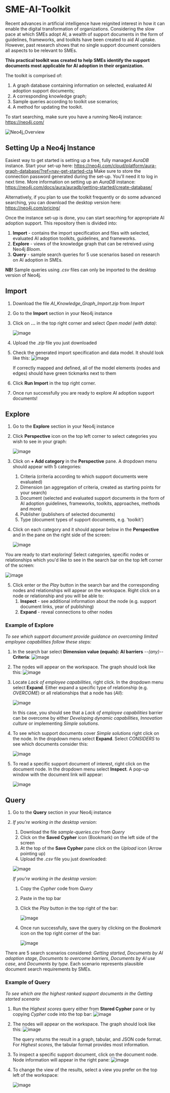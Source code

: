 # SME-AI-Toolkit
Recent advances in artificial intelligence have reignited interest in how it can enable the digital transformation of organizations. Considering the slow pace at which SMEs adopt AI, a wealth of support documents in the form of guidelines, frameworks, and toolkits have been created to aid AI uptake. However, past research shows that no single support document considers all aspects to be relevant to SMEs.

**This practical toolkit was created to help SMEs identify the support documents most applicable for AI adoption in their organization.**

The toolkit is comprised of:
1.	A graph database  containing information on selected, evaluated AI adoption support documents;
2.	A corresponding knowledge graph;
3.	Sample queries according to toolkit use scenarios;
4.	A method for updating the toolkit.

To start searching, make sure you have a running Neo4j instance: https://neo4j.com/

![Neo4j_Overview](https://github.com/rasagu/SME-AI-Toolkit/assets/166431245/50ae92da-11e5-409b-ac28-0593d0d262c1)

## Setting Up a Neo4j Instance
Easiest way to get started is setting up a free, fully managed _AuraDB_ instance. Start your set-up here: https://neo4j.com/cloud/platform/aura-graph-database/?ref=nav-get-started-cta
Make sure to store the connection password generated during the set-up. You'll need it to log in next time.
More information on setting up an _AuraDB_ instance: https://neo4j.com/docs/aura/auradb/getting-started/create-database/

Alternatively, if you plan to use the toolkit frequently or do some advanced searching, you can download the desktop version here: https://neo4j.com/pricing/

Once the instance set-up is done, you can start seacrhing for appropriate AI adoption support. This repository then is divided into:
1.	**Import** - contains the import specification and files with selected, evaluated AI adoption toolkits, guidelines, and frameworks.
2.	**Explore** - views of the knowledge graph that can be retreived using Neo4j _Bloom_.
3.	**Query** - sample search queries for 5 use scenarios based on research on AI adoption in SMEs.

**NB!** Sample queries using _.csv_ files can only be imported to the desktop version of Neo4j.

## Import
1.	Download the file _AI_Knowledge_Graph_Import.zip_ from _Import_
2.	Go to the **Import** section in your Neo4j instance
3.	Click on **...** in the top right corner and select _Open model (with data)_:

  	![image](https://github.com/rasagu/SME-AI-Toolkit/assets/166431245/1df72ca7-5425-4dd9-b2de-36d19937a831)
  	
5.	Upload the _.zip_ file you just downloaded
6.	Check the generated import specification and data model. It should look like this:
    ![image](https://github.com/rasagu/SME-AI-Toolkit/assets/166431245/c222e7fe-30ef-4933-8375-343a5875d90f)

  	If correctly mapped and defined, all of the model elements (nodes and edges) should have green tickmarks next to them
7.	Click **Run Import** in the top right corner.
8.	Once run successfully you are ready to explore AI adoption support documents!

## Explore
1.  Go to the **Explore** section in your Neo4j instance
2.  Click **Perspective** icon on the top left corner to select categories you wish to see in your graph:

    ![image](https://github.com/rasagu/SME-AI-Toolkit/assets/166431245/919249db-a06d-47a9-b341-a71019b69b2f)
    
3.  Click on **+ Add category** in the **Perspective** pane. A dropdown menu should appear with 5 categories:
    1.  Criteria (criteria according to which support documents were evaluated)
    2.  Dimension (an aggregation of criteria, created as starting points for your search)
    3.  Document (selected and evaluated support documents in the form of AI adoption guidelines, frameworks, toolkits, approaches, methods and more)
    4.  Publisher (publishers of selected documents)
    5.  Type (document types of support documents, e.g. 'toolkit')
4.  Click on each category and it should appear below in the **Perspective** and in the pane on the right side of the screen:

    ![image](https://github.com/rasagu/SME-AI-Toolkit/assets/166431245/9d83c32d-c30f-4ab0-b012-d4994ccc0b49)

You are ready to start exploring! Select categories, specific nodes or relationships which you'd like to see in the search bar on the top left corner of the screen:

![image](https://github.com/rasagu/SME-AI-Toolkit/assets/166431245/2efcf473-1133-4062-958b-1bd77501d32e)

5.  Click enter or the _Play_ button in the search bar and the corresponding nodes and relationships will appear on the workspace. Right click on a node or relationship and you will be able to:
    1.  **Inspect** - see additional information about the node (e.g. support document links, year of publishing)
    2.  **Expand** - reveal connections to other nodes
 
### Example of Explore
_To see which support document provide guidance on overcoming limited employee capabilities follow these steps:_
1.  In the search bar select **Dimension value (equals): AI barriers** --*(any)*-- **Criteria**:
    ![image](https://github.com/rasagu/SME-AI-Toolkit/assets/166431245/c5053c4b-5b64-4fa0-a04e-071c053ccd9a)

2.  The nodes will appear on the workspace. The graph should look like this:
    ![image](https://github.com/rasagu/SME-AI-Toolkit/assets/166431245/7f7136e3-3160-4cbe-b0cb-133aec1e6099)

3.  Locate _Lack of employee capabilities_, right click. In the dropdown menu select **Expand**. Either expand a specific type of relationship (e.g. _OVERCOME_) or all relationships that a node has (_All_):

    ![image](https://github.com/rasagu/SME-AI-Toolkit/assets/166431245/af585103-90d0-4de1-b74f-cd3c3bebb7d0)

    In this case, you should see that a _Lack of employee capabilities_ barrier can be overcome by either _Developing dynamic capabilities_, _Innovation culture_ or implementing _Simple solutions_.
4.  To see which support documents cover _Simple solutions_ right click on the node. In the dropdown menu select **Expand**. Select _CONSIDERS_ to see which documents consider this:

    ![image](https://github.com/rasagu/SME-AI-Toolkit/assets/166431245/96288e62-1470-496d-a44f-afa52db7beb2)

5.  To read a specific support document of interest, right click on the document node. In the dropdown menu select **Inspect**. A pop-up window with the document link will appear:

    ![image](https://github.com/rasagu/SME-AI-Toolkit/assets/166431245/7893ff6a-39b9-44bf-a791-de5e94eca063)

## Query
1.  Go to the **Query** section in your Neo4j instance
2.  _If you're working in the desktop version_:
    1.  Download the file _sample-queries.csv_ from _Query_
    2.  Click on the **Saved Cypher** icon (Bookmark) on the left side of the screen
    3.  At the top of the **Save Cypher** pane click on the *Upload* icon (Arrow pointing up)
    4.  Upload the _.csv_ file you just downloaded:
    
    ![image](https://github.com/rasagu/SME-AI-Toolkit/assets/166431245/f9b4eb5a-add3-4712-9cf8-3d913bdd2655)

    _If you're working in the desktop version_:
    1.  Copy the _Cypher_ code from _Query_
    2.  Paste in the top bar
    3.  Click the _Play_ button in the top right of the bar:

        ![image](https://github.com/rasagu/SME-AI-Toolkit/assets/166431245/6cd65591-b676-42dd-aafe-d7e09cfab626)

    4.  Once run successfully, save the query by clicking on the _Bookmark_ icon on the top right corner of the bar:
    
        ![image](https://github.com/rasagu/SME-AI-Toolkit/assets/166431245/796ffb68-e3ca-4aec-bb82-cbacd799284b)

There are 5 search scenarios considered: _Getting started_, _Documents by AI adoption stage_, _Documents to overcome barriers_, _Documents by AI use case_, and _Documents by type_. Each scenario represents plausible document search requirements by SMEs.

### Example of Query
_To see which are the highest ranked support documents in the _Getting started_ scenario_
1.  Run the _Highest scores_ query either from **Stored Cypher** pane or by copying _Cypher_ code into the top bar:
    ![image](https://github.com/rasagu/SME-AI-Toolkit/assets/166431245/65487c38-690e-42a7-a70f-cc7c44c3e50b)

2.  The nodes will appear on the workspace. The graph should look like this:
    ![image](https://github.com/rasagu/SME-AI-Toolkit/assets/166431245/5b4ea934-6d6d-4c62-9752-bb10d93275c2)

    The query returns the result in a graph, tabular, and JSON code format. For _Highest scores_, the tabular format provides most information.
3.  To inspect a specific support document, click on the document node. Node information will appear in the right pane:
    ![image](https://github.com/rasagu/SME-AI-Toolkit/assets/166431245/f4de028e-d413-43a0-b11d-8afa3e3939b8)

4.  To change the view of the results, select a view you prefer on the top left of the workspace:

    ![image](https://github.com/rasagu/SME-AI-Toolkit/assets/166431245/21e6cb7e-c445-40b6-8a09-a09ca25cb6a7)
